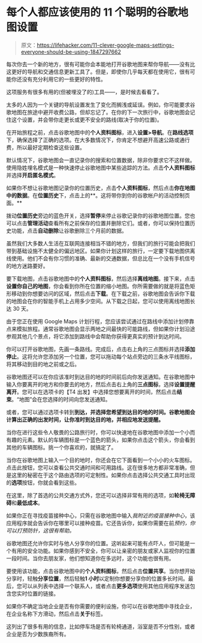 # 每个人都应该使用的 11 个聪明的谷歌地图设置

> 原文：<https://lifehacker.com/11-clever-google-maps-settings-everyone-should-be-using-1847297662>

每次你去一个新的地方，很有可能你会本能地打开谷歌地图来帮你导航——没有比这更好的导航和交通信息更新工具了。但是，即使你几乎每天都在使用它，很有可能你还没有充分利用它的一些更好的特性。

这项服务有很多有用的(但被埋没了的)工具——，是时候去看看了。

太多的人因为一个关键的导航设置发生了变化而搁浅或延误。例如，你可能要求谷歌地图在旅途中避开收费公路，但却忘记了。在你的下一次旅行中，谷歌地图会记住这个设置，并会带你走更长或更不安全的路线(取决于你的位置)。

在开始旅程之前，点击谷歌地图中的**个人资料图标**，进入**设置>导航**。在**路线选项**下，确保选择了正确的选项。在大多数情况下，你肯定不想避开高速公路或通行费，所以最好定期检查这些设置。

默认情况下，谷歌地图会一直记录你的搜索和位置数据，除非你要求它不这样做。使用隐姓埋名模式是一种快速停止谷歌地图中某些追踪的方法。点击**个人资料图标**并选择**开启匿名模式**。

如果你不想让谷歌地图记录你的位置历史，点击**个人资料图标**，然后点击**你在地图中的数据**。在**位置历史**下，点击上的**。这将带你到你的谷歌帐户的活动控制页面。** 

拨动**位置历史**旁边的蓝色开关，选择**暂停**来停止谷歌记录你的谷歌地图位置。您也可以点击**管理活动**查看所有之前保存的位置并删除它们。或者，你可以保持位置历史功能，点击**自动删除**让谷歌删除三个月前的数据。

虽然我们大多数人生活在互联网连接相当不错的地方，但我们的旅行可能会把我们带到基础设施不太健全的偏远地区。如果你计划这样的旅行，一定要下载地图供离线使用。他们不会有你习惯的准确、最新的交通数据，但总比在一个没有手机信号的地方迷路要好。

要下载地图，点击谷歌地图中的**个人资料图标**，然后选择**离线地图**。接下来，点击**设置你自己的地图**，你会看到你所在位置的缩小地图。你所需要做的就是将蓝色矩形移动到你想要访问的区域，然后点击**下载**。在下载之前，谷歌地图会告诉你下载的地图会在你的智能手机上占用多少空间。从下载之日起，您可以使用离线地图长达 30 天。

由于您正在使用 Google Maps 计划行程，您应该尝试通过在路线中添加计划停靠点来模拟旅程。通常谷歌地图会显示两地之间最快的可能路线，但如果你计划沿途参观其他几个景点，将它添加到路线中会帮助你获得更真实的预计到达时间。

你可以打开谷歌地图，先画一条路线。完成后，点击右上角的三点图标并选择**添加停止**。这将允许您添加另一个位置，您可以拖动每个站点旁边的三条水平线图标，将其移动到目的地之前或之后。

谷歌地图还可以在你应该准时到达目的地的时间前后向你发送通知。在谷歌地图中输入你要离开的地方和你要去的地方，然后点击右上角的**三点图标**，选择**设置提醒离开**。您可以在选项卡的【T4 出发】中选择您想要离开的时间，然后点击**结束**。“地图”会在您选择的时间向您发送通知。

或者，您可以通过选项卡转到**到达，并选择您希望到达目的地的时间。谷歌地图会计算出正确的出发时间，让你准时到达目的地，并相应地发送提醒。**

当你在进行这些令人敬畏的公路旅行时，你可以快速地在谷歌地图中添加一个小而有趣的元素。默认的车辆图标是一个蓝色的箭头，如果你点击这个箭头，你会看到其他的车辆图标。挑一个你喜欢的，就搞定了。

当你在谷歌地图上输入一个目的地时，你还会在它下面看到一个小小的火车图标。点击此按钮，您可以查看公共交通时间和可用路线。这在很多地方都非常准确，但是这里的秘密在于这个路由选项的可定制性。如果你点击选择公共交通工具时出现的**选项**按钮，你就会看到这些。

在这里，除了首选的公共交通方式外，您还可以选择非常有用的选项，如**轮椅无障碍**和**最低成本**。

如果你正在寻找疫苗接种中心，只需在谷歌地图中输入*我附近的疫苗接种中心*，该应用程序就会告诉你在哪里可以接种疫苗。它还告诉你，如果你需要在前*预约，你可以打预防针，这很有帮助。*

谷歌地图还允许你实时与他人分享你的位置。这听起来可能有点吓人，但可能是一个有用的安全功能。如果你感到不安全，你可以让亲密的朋友或家人监视你的位置一段时间。当你去朋友家，他们想知道你在多远时，这个功能也很有用。

要使用该功能，点击谷歌地图中的**个人资料图标**，然后点击**位置共享**。当你想开始分享时，轻触**分享位置**，然后轻触**1 小时**以定制你想要分享你的位置多长时间。最后，您可以从列表中选择一个联系人，或者点击**更多选项**使用其他应用程序发送包含您实时位置的链接。

如果你不确定当地企业是否有你需要的便利设施，你可以在谷歌地图中寻找企业，在企业名称下方滑动，然后点击**关于**标签。

这列出了很多有用的信息，比如停车场是否有轮椅通道，浴室是否不分性别，或者企业是否为少数族裔所有。